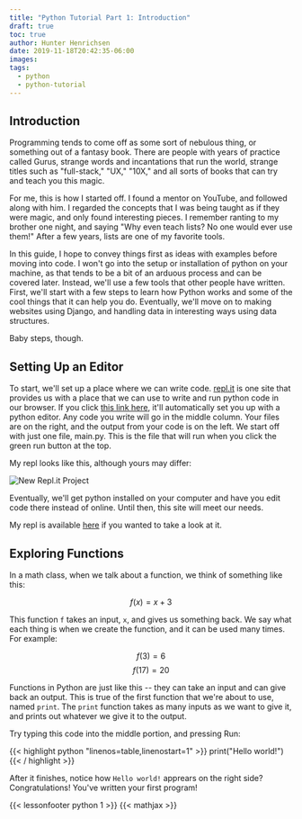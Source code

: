 ```yaml
---
title: "Python Tutorial Part 1: Introduction"
draft: true
toc: true
author: Hunter Henrichsen
date: 2019-11-18T20:42:35-06:00
images:
tags:
  - python
  - python-tutorial
---
```


## Introduction

Programming tends to come off as some sort of nebulous thing, or something out
of a fantasy book. There are people with years of practice called Gurus, strange
words and incantations that run the world, strange titles such as "full-stack,"
"UX," "10X," and all sorts of books that can try and teach you this magic. 

For me, this is how I started off. I found a mentor on YouTube, and followed
along with him. I regarded the concepts that I was being taught as if they were 
magic, and only found interesting pieces. I remember ranting to my brother one 
night, and saying "Why even teach lists? No one would ever use them!" After a 
few years, lists are one of my favorite tools.

In this guide, I hope to convey things first as ideas with examples before
moving into code. I won't go into the setup or installation of python on your
machine, as that tends to be a bit of an arduous process and can be covered
later. Instead, we'll use a few tools that other people have written. First, 
we'll start with a few steps to learn how Python works and some of the cool 
things that it can help you do.  Eventually, we'll move on to making websites 
using Django, and handling data in interesting ways using data structures.

Baby steps, though.

## Setting Up an Editor

To start, we'll set up a place where we can write code. 
[repl.it](https://repl.it) is one site that provides us with a place that we 
can use to write and run python code in our browser. If you click 
[this link here](https://repl.it/languages/python3), it'll automatically set 
you up with a python editor. Any code you write will go in the middle column. 
Your files are on the right, and the output from your code is on the left. We
start off with just one file, main.py. This is the file that will run when you
click the green run button at the top.

My repl looks like this, although yours may differ:

![New Repl.it Project](/img/python-01/ReplStarter.png)

Eventually, we'll get python installed on your computer and have you edit code
there instead of online. Until then, this site will meet our needs.

My repl is available [here](https://repl.it/@hhenrichsen/PythonIntro) if you
wanted to take a look at it.

## Exploring Functions

In a math class, when we talk about a function, we think of something like this:

$$f(x) = x + 3$$

This function `f` takes an input, `x`, and gives us something back. We say what
each thing is when we create the function, and it can be used many times. For
example:

$$f(3) = 6$$
$$f(17) = 20$$

Functions in Python are just like this -- they can take an input and can give 
back an output. This is true of the first function that we're about to use,
named `print`. The `print` function takes as many inputs as we want to give it,
and prints out whatever we give it to the output. 

Try typing this code into the middle portion, and pressing Run:

{{< highlight python "linenos=table,linenostart=1" >}}
print("Hello world!")
{{< / highlight >}}

After it finishes, notice how `Hello world!` apprears on the right side?
Congratulations! You've written your first program!

{{< lessonfooter python 1 >}}
{{< mathjax >}}
